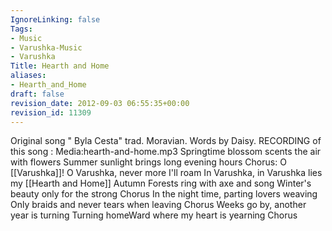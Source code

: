 ```yaml
---
IgnoreLinking: false
Tags:
- Music
- Varushka-Music
- Varushka
Title: Hearth and Home
aliases:
- Hearth_and_Home
draft: false
revision_date: 2012-09-03 06:55:35+00:00
revision_id: 11309
---
```


Original song " Byla Cesta" trad. Moravian. Words by Daisy.
RECORDING of this song : Media:hearth-and-home.mp3
Springtime blossom scents the air with flowers
Summer sunlight brings long evening hours
Chorus:
O [[Varushka]]! O Varushka, never more I'll roam
In Varushka, in Varushka lies my [[Hearth and Home]]
Autumn Forests ring with axe and song
Winter's beauty only for the strong
Chorus
In the night time, parting lovers weaving
Only braids and never tears when leaving
Chorus
Weeks go by, another year is turning
Turning homeWard where my heart is yearning
Chorus